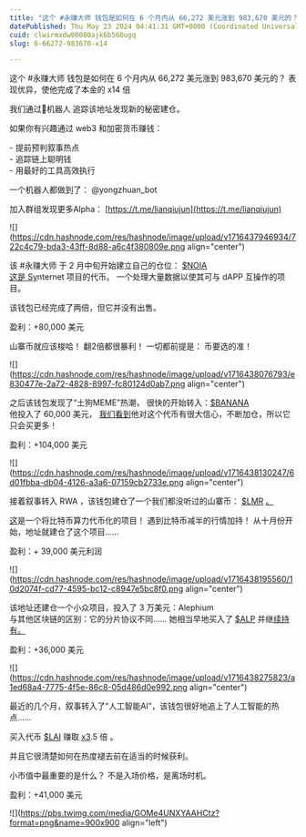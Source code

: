 ```yaml
---
title: "这个 #永赚大师 钱包是如何在 6 个月内从 66,272 美元涨到 983,670 美元的？ 表现优异，使他完成了本金的 x14 倍"
datePublished: Thu May 23 2024 04:41:31 GMT+0000 (Coordinated Universal Time)
cuid: clwirmxdw00080ajk6b560ugq
slug: 6-66272-983670-x14

---
```


这个 #永赚大师 钱包是如何在 6 个月内从 66,272 美元涨到 983,670 美元的？ 表现优异，使他完成了本金的 x14 倍

我们通过🤖️机器人 追踪该地址发现新的秘密建仓。  
  
如果你有兴趣通过 web3 和加密货币赚钱：  
  
\- 提前预判叙事热点  
\- 追踪链上聪明钱  
\- 用最好的工具高效执行  
  
一个机器人都做到了： @yongzhuan\_bot  
  
加入群组发现更多Alpha： [https://t.me/lianqiujun](https://t.me/lianqiujun)

![](https://cdn.hashnode.com/res/hashnode/image/upload/v1716437946934/722c4c79-bda3-43ff-8d88-a6c4f380809e.png align="center")

  
  
  
该 #永赚大师 于 2 月中旬开始建立自己的仓位： [$NOIA](https://x.com/search?q=%24NOIA&src=cashtag_click)  
[这是 Sy](https://x.com/search?q=%24NOIA&src=cashtag_click)nternet 项目的代币。 一个处理大量数据以使其可与 dAPP 互操作的项目。  
  
该钱包已经完成了两倍，但它并没有出售。  
  
盈利：+80,000 美元  
  
山寨币就应该梭哈！ 翻2倍都很暴利！ 一切都前提是： 币要选的准！

![](https://cdn.hashnode.com/res/hashnode/image/upload/v1716438076793/e830477e-2a72-4828-8997-fc80124d0ab7.png align="center")

  
之后该钱包发现了“土狗MEME”热潮， 很快的开始转入：[$BANANA](https://x.com/search?q=%24BANANA&src=cashtag_click)  
他投入了 60,000 美元， [我们看到](https://x.com/search?q=%24BANANA&src=cashtag_click)他对这个代币有很大信心，不断加仓，所以它只会买更多！  
  
盈利：+104,000 美元  

![](https://cdn.hashnode.com/res/hashnode/image/upload/v1716438130247/6d01fbba-db04-4126-a3a6-07159cb2733e.png align="center")

  
接着叙事转入 RWA ，该钱包建仓了一个我们都没听过的山寨币： [$LMR](https://x.com/search?q=%24LMR&src=cashtag_click) [。](https://x.com/search?q=%24LMR&src=cashtag_click)  
  
[这](https://x.com/search?q=%24LMR&src=cashtag_click)是一个将比特币算力代币化的项目！ 遇到比特币减半的行情加持！ 从十月份开始，地址就建仓了这个项目……  
  
盈利：+ 39,000 美元利润  

![](https://cdn.hashnode.com/res/hashnode/image/upload/v1716438195560/10d2074f-cd77-4595-bc12-c8947e5bc8f0.png align="center")

  
该地址还建仓一个小众项目，投入了 3 万美元：Alephium  
与其他区块链的区别：它的分片协议不同…… 她相当早地买入了 [$ALP](https://x.com/search?q=%24ALP&src=cashtag_click) 并继[续持有。](https://x.com/search?q=%24ALP&src=cashtag_click)  
  
盈利：+36,000 美元  

![](https://cdn.hashnode.com/res/hashnode/image/upload/v1716438275823/a1ed68a4-7775-4f5e-86c8-05d486d0e992.png align="center")

  
最近的几个月，叙事转入了“人工智能AI”，该钱包很好地追上了人工智能的热点……  
  
买入代币 [$LAI](https://x.com/search?q=%24LAI&src=cashtag_click) 赚取 [x3](https://x.com/search?q=%24LAI&src=cashtag_click).5 倍 。  
  
并且它很清楚如何在热度褪去前在适当的时候获利。  
  
小市值中最重要的是什么？ 不是入场价格，是离场时机。  
  
盈利：+41,000 美元

![](https://pbs.twimg.com/media/GOMe4UNXYAAHCtz?format=png&name=900x900 align="left")